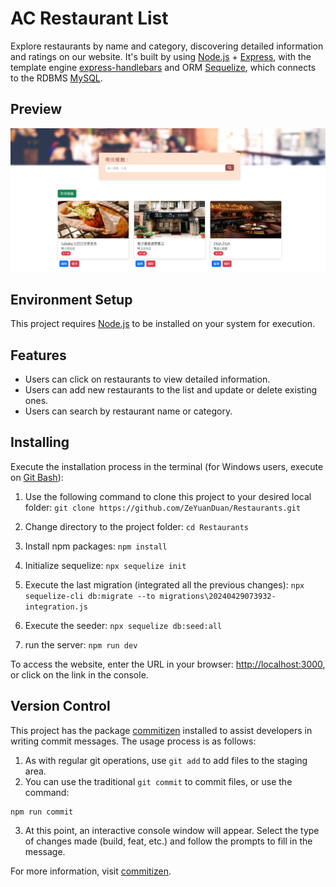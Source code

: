 # AC Restaurant List

Explore restaurants by name and category, discovering detailed information and ratings on our website. It's built by using [Node.js](https://nodejs.org/en) + [Express](https://www.npmjs.com/package/express), with the template engine [express-handlebars](https://www.npmjs.com/package/express-handlebars) and ORM [Sequelize](https://www.npmjs.com/package/sequelize), which connects to the RDBMS [MySQL](https://www.mysql.com/).

## Preview

![website preview](image\website-repview-CRUD.png)

## Environment Setup

This project requires [Node.js](https://nodejs.org/en) to be installed on your system for execution.

## Features

- Users can click on restaurants to view detailed information.
- Users can add new restaurants to the list and update or delete existing ones.
- Users can search by restaurant name or category.

## Installing

Execute the installation process in the terminal (for Windows users, execute on [Git Bash](https://gitforwindows.org/)):

1. Use the following command to clone this project to your desired local folder: `git clone https://github.com/ZeYuanDuan/Restaurants.git`

2. Change directory to the project folder: `cd Restaurants`

3. Install npm packages: `npm install`

4. Initialize sequelize: `npx sequelize init`

5. Execute the last migration (integrated all the previous changes): `npx sequelize-cli db:migrate --to migrations\20240429073932-integration.js`

6. Execute the seeder: `npx sequelize db:seed:all`

7. run the server: `npm run dev`

To access the website, enter the URL in your browser: [http://localhost:3000](http://localhost:3000), or click on the link in the console.

## Version Control

This project has the package [commitizen](https://www.npmjs.com/package/commitizen) installed to assist developers in writing commit messages. The usage process is as follows:

1. As with regular git operations, use `git add` to add files to the staging area.
2. You can use the traditional `git commit` to commit files, or use the command:

```
npm run commit
```

3. At this point, an interactive console window will appear. Select the type of changes made (build, feat, etc.) and follow the prompts to fill in the message.

For more information, visit [commitizen](https://www.npmjs.com/package/commitizen).
